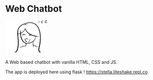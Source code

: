 # Web Chatbot

![StellaStellaStella](/chat_app/Scripts/Assets/stla_hi.png "Text to show on mouseover")

A Web based chatbot with vanilla HTML, CSS and JS.

The app is deployed here using flask !
https://stella.liteshake.repl.co
